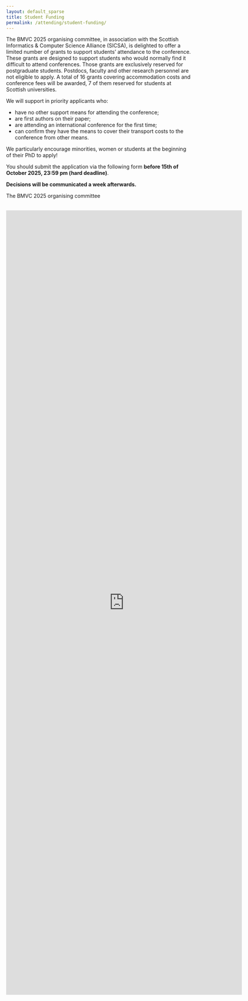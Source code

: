 ```yaml
---
layout: default_sparse
title: Student Funding
permalink: /attending/student-funding/
---
```


The BMVC 2025 organising committee, in association with the Scottish Informatics & Computer Science Alliance (SICSA), is delighted to offer a limited number of grants to support students’ attendance to the conference. These grants are designed to support students who would normally find it difficult to attend conferences. Those grants are exclusively reserved for postgraduate students. Postdocs, faculty and other research personnel are not eligible to apply. A total of 16 grants covering accommodation costs and conference fees will be awarded, 7 of them reserved for students at Scottish universities.  

We will support in priority applicants who: 

- have no other support means for attending the conference; 
- are first authors on their paper; 
- are attending an international conference for the first time; 
- can confirm they have the means to cover their transport costs to the conference from other means.  

We particularly encourage minorities, women or students at the beginning of their PhD to apply!  

You should submit the application via the following form **before 15th of October 2025, 23:59 pm (hard deadline)**. 

**Decisions will be communicated a week afterwards.**  

The BMVC 2025 organising committee 

<br>

<iframe src="https://docs.google.com/forms/d/e/1FAIpQLSdQ6oYjiovJtcqEggq_-H8lewODi-QsOVYZNmBbNjHLV4erzg/viewform?embedded=true" width="640" height="2124" frameborder="0" marginheight="0" marginwidth="0">Loading…</iframe>

